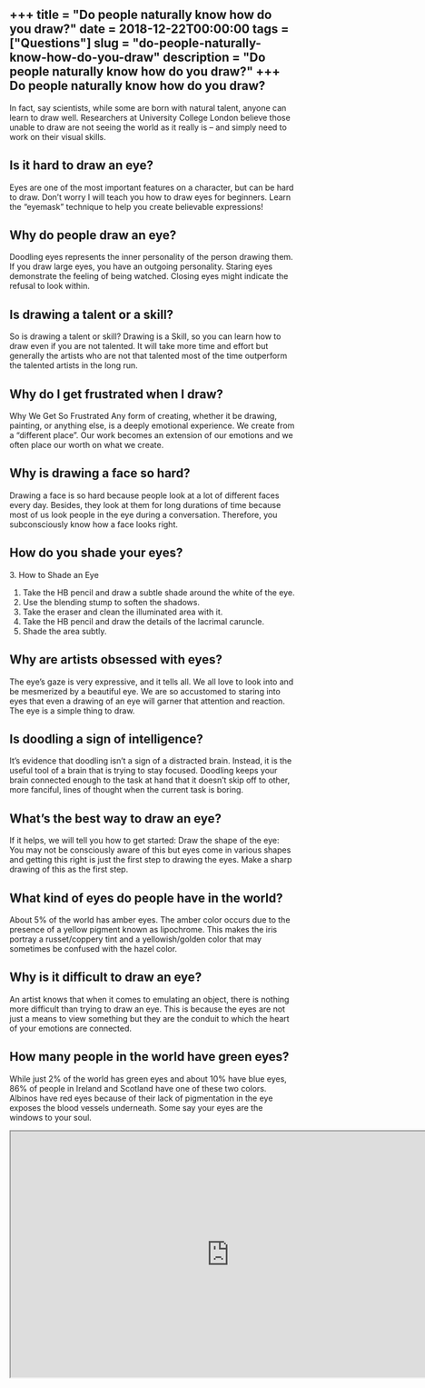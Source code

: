 +++
title = "Do people naturally know how do you draw?"
date = 2018-12-22T00:00:00
tags = ["Questions"]
slug = "do-people-naturally-know-how-do-you-draw"
description = "Do people naturally know how do you draw?"
+++
Do people naturally know how do you draw?
-----------------------------------------

In fact, say scientists, while some are born with natural talent, anyone can learn to draw well. Researchers at University College London believe those unable to draw are not seeing the world as it really is – and simply need to work on their visual skills.

Is it hard to draw an eye?
--------------------------

Eyes are one of the most important features on a character, but can be hard to draw. Don’t worry I will teach you how to draw eyes for beginners. Learn the “eyemask” technique to help you create believable expressions!

Why do people draw an eye?
--------------------------

Doodling eyes represents the inner personality of the person drawing them. If you draw large eyes, you have an outgoing personality. Staring eyes demonstrate the feeling of being watched. Closing eyes might indicate the refusal to look within.

Is drawing a talent or a skill?
-------------------------------

So is drawing a talent or skill? Drawing is a Skill, so you can learn how to draw even if you are not talented. It will take more time and effort but generally the artists who are not that talented most of the time outperform the talented artists in the long run.

Why do I get frustrated when I draw?
------------------------------------

Why We Get So Frustrated Any form of creating, whether it be drawing, painting, or anything else, is a deeply emotional experience. We create from a “different place”. Our work becomes an extension of our emotions and we often place our worth on what we create.

Why is drawing a face so hard?
------------------------------

Drawing a face is so hard because people look at a lot of different faces every day. Besides, they look at them for long durations of time because most of us look people in the eye during a conversation. Therefore, you subconsciously know how a face looks right.

How do you shade your eyes?
---------------------------

3\. How to Shade an Eye

1. Take the HB pencil and draw a subtle shade around the white of the eye.
2. Use the blending stump to soften the shadows.
3. Take the eraser and clean the illuminated area with it.
4. Take the HB pencil and draw the details of the lacrimal caruncle.
5. Shade the area subtly.

Why are artists obsessed with eyes?
-----------------------------------

The eye’s gaze is very expressive, and it tells all. We all love to look into and be mesmerized by a beautiful eye. We are so accustomed to staring into eyes that even a drawing of an eye will garner that attention and reaction. The eye is a simple thing to draw.

Is doodling a sign of intelligence?
-----------------------------------

It’s evidence that doodling isn’t a sign of a distracted brain. Instead, it is the useful tool of a brain that is trying to stay focused. Doodling keeps your brain connected enough to the task at hand that it doesn’t skip off to other, more fanciful, lines of thought when the current task is boring.

What’s the best way to draw an eye?
-----------------------------------

If it helps, we will tell you how to get started: Draw the shape of the eye: You may not be consciously aware of this but eyes come in various shapes and getting this right is just the first step to drawing the eyes. Make a sharp drawing of this as the first step.

What kind of eyes do people have in the world?
----------------------------------------------

About 5% of the world has amber eyes. The amber color occurs due to the presence of a yellow pigment known as lipochrome. This makes the iris portray a russet/coppery tint and a yellowish/golden color that may sometimes be confused with the hazel color.

Why is it difficult to draw an eye?
-----------------------------------

An artist knows that when it comes to emulating an object, there is nothing more difficult than trying to draw an eye. This is because the eyes are not just a means to view something but they are the conduit to which the heart of your emotions are connected.

How many people in the world have green eyes?
---------------------------------------------

While just 2% of the world has green eyes and about 10% have blue eyes, 86% of people in Ireland and Scotland have one of these two colors. Albinos have red eyes because of their lack of pigmentation in the eye exposes the blood vessels underneath. Some say your eyes are the windows to your soul.

<iframe allow="accelerometer; autoplay; clipboard-write; encrypted-media; gyroscope; picture-in-picture" allowfullscreen="" class="__youtube_prefs__  epyt-is-override  no-lazyload" data-no-lazy="1" data-origheight="433" data-origwidth="770" data-skipgform_ajax_framebjll="" height="433" id="_ytid_41778" loading="lazy" src="https://www.youtube.com/embed/R4AlLa_yCHI?enablejsapi=1&autoplay=0&cc_load_policy=0&cc_lang_pref=&iv_load_policy=1&loop=0&modestbranding=0&rel=1&fs=1&playsinline=0&autohide=2&theme=dark&color=red&controls=1&" title="YouTube player" width="770"></iframe>